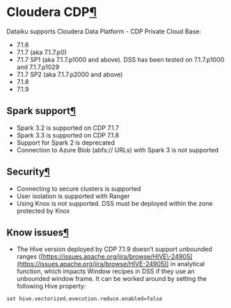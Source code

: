 Cloudera CDP[¶](#cloudera-cdp "Permalink to this heading")
==========================================================


Dataiku supports Cloudera Data Platform \- CDP Private Cloud Base:


* 7\.1\.6
* 7\.1\.7 (aka 7\.1\.7\.p0\)
* 7\.1\.7 SP1 (aka 7\.1\.7\.p1000 and above). DSS has been tested on 7\.1\.7\.p1000 and 7\.1\.7\.p1029
* 7\.1\.7 SP2 (aka 7\.1\.7\.p2000 and above)
* 7\.1\.8
* 7\.1\.9



Spark support[¶](#spark-support "Permalink to this heading")
------------------------------------------------------------


* Spark 3\.2 is supported on CDP 7\.1\.7
* Spark 3\.3 is supported on CDP 7\.1\.8
* Support for Spark 2 is deprecated
* Connection to Azure Blob (abfs:// URLs) with Spark 3 is not supported




Security[¶](#security "Permalink to this heading")
--------------------------------------------------


* Connecting to secure clusters is supported
* User isolation is supported with Ranger
* Using Knox is not supported. DSS must be deployed within the zone protected by Knox




Know issues[¶](#know-issues "Permalink to this heading")
--------------------------------------------------------


* The Hive version deployed by CDP 7\.1\.9 doesn’t support unbounded ranges ([https://issues.apache.org/jira/browse/HIVE\-24905](https://issues.apache.org/jira/browse/HIVE-24905)) in analytical function, which impacts Window recipes in DSS if they use an unbounded window frame. It can be worked around by setting the following Hive property:



```
set hive.vectorized.execution.reduce.enabled=false

```